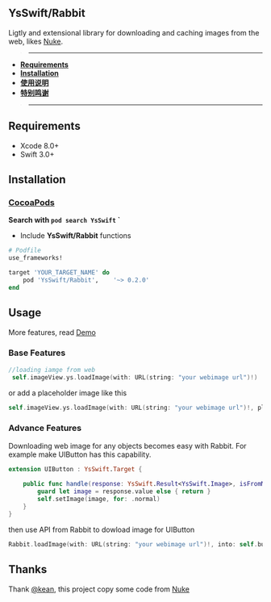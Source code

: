 ## YsSwift/Rabbit

Ligtly and extensional library for downloading and caching images from the web, likes [Nuke](Nuke).  

>---
- **[Requirements](#Requirements)**
- **[Installation](#Installation)**
- **[使用说明](#使用说明)**
- **[特别鸣谢](#特别鸣谢)**
>---

## Requirements

* Xcode 8.0+
* Swift 3.0+

## Installation

### [CocoaPods](https://guides.cocoapods.org/using/using-cocoapods.html)

**Search with `pod search YsSwift` `**

* Include **YsSwift/Rabbit** functions
```ruby
# Podfile
use_frameworks!

target 'YOUR_TARGET_NAME' do
    pod 'YsSwift/Rabbit',    '~> 0.2.0'
end
```

## Usage

More features, read [Demo](Demo)
### Base Features

```swift
//loading iamge from web
 self.imageView.ys.loadImage(with: URL(string: "your webimage url")!)
```
or add a placeholder image like this
```swift
self.imageView.ys.loadImage(with: URL(string: "your webimage url")!, placeholder: UIImage(named:"rabbit_1"))
```
### Advance Features

Downloading web image for any objects becomes easy with Rabbit. For example make UIButton has this capability.

```swift
extension UIButton : YsSwift.Target {
    
    public func handle(response: YsSwift.Result<YsSwift.Image>, isFromMemoryCache: Bool) {
        guard let image = response.value else { return }
        self.setImage(image, for: .normal)
    }
}
```
then use API from Rabbit to dowload image for UIButton
```swift
Rabbit.loadImage(with: URL(string: "your webimage url")!, into: self.button)

```
## Thanks
Thank [@kean](https://github.com/kean), this project copy some code from [Nuke](Nuke)

[Nuke]: https://github.com/kean/Nuke
[Demo]: https://github.com/gb-6k-house/YsSwift/tree/master/Demo